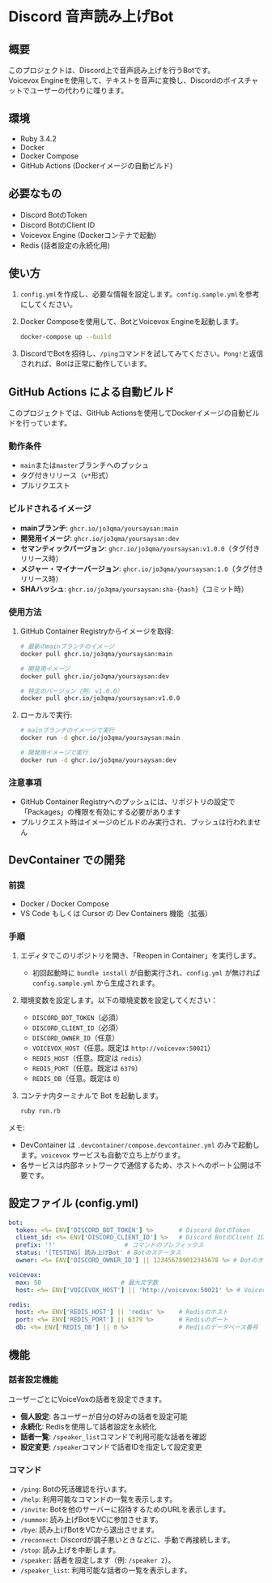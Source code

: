 # Discord 音声読み上げBot

## 概要

このプロジェクトは、Discord上で音声読み上げを行うBotです。<br>
Voicevox Engineを使用して、テキストを音声に変換し、Discordのボイスチャットでユーザーの代わりに喋ります。

## 環境

*   Ruby 3.4.2
*   Docker
*   Docker Compose
*   GitHub Actions (Dockerイメージの自動ビルド)

## 必要なもの

*   Discord BotのToken
*   Discord BotのClient ID
*   Voicevox Engine (Dockerコンテナで起動)
*   Redis (話者設定の永続化用)

## 使い方

1.  `config.yml`を作成し、必要な情報を設定します。`config.sample.yml`を参考にしてください。
2.  Docker Composeを使用して、BotとVoicevox Engineを起動します。

    ```bash
    docker-compose up --build
    ```

3.  DiscordでBotを招待し、`/ping`コマンドを試してみてください。`Pong!`と返信されれば、Botは正常に動作しています。

## GitHub Actions による自動ビルド

このプロジェクトでは、GitHub Actionsを使用してDockerイメージの自動ビルドを行っています。

### 動作条件

- `main`または`master`ブランチへのプッシュ
- タグ付きリリース（`v*`形式）
- プルリクエスト

### ビルドされるイメージ

- **mainブランチ**: `ghcr.io/jo3qma/yoursaysan:main`
- **開発用イメージ**: `ghcr.io/jo3qma/yoursaysan:dev`
- **セマンティックバージョン**: `ghcr.io/jo3qma/yoursaysan:v1.0.0`（タグ付きリリース時）
- **メジャー・マイナーバージョン**: `ghcr.io/jo3qma/yoursaysan:1.0`（タグ付きリリース時）
- **SHAハッシュ**: `ghcr.io/jo3qma/yoursaysan:sha-{hash}`（コミット時）

### 使用方法

1. GitHub Container Registryからイメージを取得:
   ```bash
   # 最新のmainブランチのイメージ
   docker pull ghcr.io/jo3qma/yoursaysan:main
   
   # 開発用イメージ
   docker pull ghcr.io/jo3qma/yoursaysan:dev
   
   # 特定のバージョン（例: v1.0.0）
   docker pull ghcr.io/jo3qma/yoursaysan:v1.0.0
   ```

2. ローカルで実行:
   ```bash
   # mainブランチのイメージで実行
   docker run -d ghcr.io/jo3qma/yoursaysan:main
   
   # 開発用イメージで実行
   docker run -d ghcr.io/jo3qma/yoursaysan:dev
   ```

### 注意事項

- GitHub Container Registryへのプッシュには、リポジトリの設定で「Packages」の権限を有効にする必要があります
- プルリクエスト時はイメージのビルドのみ実行され、プッシュは行われません

## DevContainer での開発

### 前提

- Docker / Docker Compose
- VS Code もしくは Cursor の Dev Containers 機能（拡張）

### 手順

1. エディタでこのリポジトリを開き、「Reopen in Container」を実行します。
   - 初回起動時に `bundle install` が自動実行され、`config.yml` が無ければ `config.sample.yml` から生成されます。
2. 環境変数を設定します。以下の環境変数を設定してください：

   - `DISCORD_BOT_TOKEN`（必須）
   - `DISCORD_CLIENT_ID`（必須）
   - `DISCORD_OWNER_ID`（任意）
   - `VOICEVOX_HOST`（任意。既定は `http://voicevox:50021`）
   - `REDIS_HOST`（任意。既定は `redis`）
   - `REDIS_PORT`（任意。既定は `6379`）
   - `REDIS_DB`（任意。既定は `0`）

3. コンテナ内ターミナルで Bot を起動します。

   ```bash
   ruby run.rb
   ```

メモ:

- DevContainer は `.devcontainer/compose.devcontainer.yml` のみで起動します。`voicevox` サービスも自動で立ち上がります。
- 各サービスは内部ネットワークで通信するため、ホストへのポート公開は不要です。

## 設定ファイル (config.yml)

```yaml
bot:
  token: <%= ENV['DISCORD_BOT_TOKEN'] %>       # Discord BotのToken
  client_id: <%= ENV['DISCORD_CLIENT_ID'] %>   # Discord BotのClient ID
  prefix: '!'                   # コマンドのプレフィックス
  status: '[TESTING] 読み上げBot' # Botのステータス
  owner: <%= ENV['DISCORD_OWNER_ID'] || 123456789012345678 %> # BotのオーナーID

voicevox:
  max: 50                      # 最大文字数
  host: <%= ENV['VOICEVOX_HOST'] || 'http://voicevox:50021' %> # Voicevox Engineのホスト

redis:
  host: <%= ENV['REDIS_HOST'] || 'redis' %>    # Redisのホスト
  port: <%= ENV['REDIS_PORT'] || 6379 %>       # Redisのポート
  db: <%= ENV['REDIS_DB'] || 0 %>              # Redisのデータベース番号
```

## 機能

### 話者設定機能

ユーザーごとにVoiceVoxの話者を設定できます。

- **個人設定**: 各ユーザーが自分の好みの話者を設定可能
- **永続化**: Redisを使用して話者設定を永続化
- **話者一覧**: `/speaker_list`コマンドで利用可能な話者を確認
- **設定変更**: `/speaker`コマンドで話者IDを指定して設定変更

### コマンド

*   `/ping`: Botの死活確認を行います。
*   `/help`: 利用可能なコマンドの一覧を表示します。
*   `/invite`: Botを他のサーバーに招待するためのURLを表示します。
*   `/summon`: 読み上げBotをVCに参加させます。
*   `/bye`: 読み上げBotをVCから退出させます。
*   `/reconnect`: Discordが調子悪いときなどに、手動で再接続します。
*   `/stop`: 読み上げを中断します。
*   `/speaker`: 話者を設定します（例: `/speaker 2`）。
*   `/speaker_list`: 利用可能な話者の一覧を表示します。


